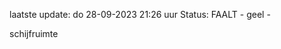 laatste update: 
do 28-09-2023 21:26   uur 
Status: FAALT - geel - 
<div class="service Y">schijfruimte</div>